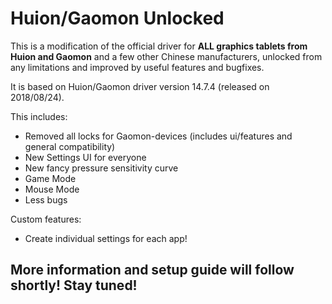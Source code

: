 # Huion/Gaomon Unlocked

This is a modification of the official driver for **ALL graphics tablets from Huion and Gaomon** and a few other Chinese manufacturers, unlocked from any limitations and improved by useful features and bugfixes.

It is based on Huion/Gaomon driver version 14.7.4 (released on 2018/08/24).

This includes:
- Removed all locks for Gaomon-devices (includes ui/features and general compatibility)
- New Settings UI for everyone
- New fancy pressure sensitivity curve
- Game Mode
- Mouse Mode
- Less bugs

Custom features:
- Create individual settings for each app!

## More information and setup guide will follow shortly! Stay tuned!
